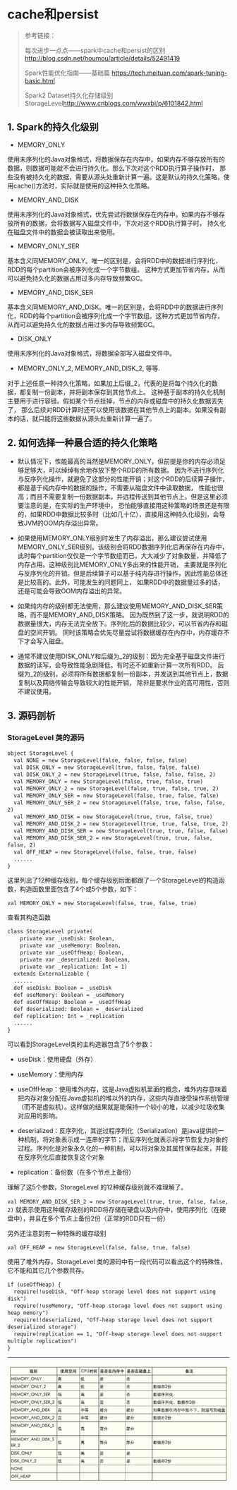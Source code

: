 # cache和persist

> 参考链接：
>
> 每次进步一点点——spark中cache和persist的区别 <http://blog.csdn.net/houmou/article/details/52491419>
>
> Spark性能优化指南——基础篇 <https://tech.meituan.com/spark-tuning-basic.html>
>
> Spark2 Dataset持久化存储级别StorageLevel<http://www.cnblogs.com/wwxbi/p/6101842.html>
>


## 1. Spark的持久化级别

- MEMORY_ONLY	

使用未序列化的Java对象格式，将数据保存在内存中。如果内存不够存放所有的数据，则数据可能就不会进行持久化。那么下次对这个RDD执行算子操作时，
那些没有被持久化的数据，需要从源头处重新计算一遍。这是默认的持久化策略，使用cache()方法时，实际就是使用的这种持久化策略。

- MEMORY_AND_DISK	

使用未序列化的Java对象格式，优先尝试将数据保存在内存中。如果内存不够存放所有的数据，会将数据写入磁盘文件中，下次对这个RDD执行算子时，
持久化在磁盘文件中的数据会被读取出来使用。

- MEMORY_ONLY_SER	

基本含义同MEMORY_ONLY。唯一的区别是，会将RDD中的数据进行序列化，RDD的每个partition会被序列化成一个字节数组。
这种方式更加节省内存，从而可以避免持久化的数据占用过多内存导致频繁GC。

- MEMORY_AND_DISK_SER	

基本含义同MEMORY_AND_DISK。唯一的区别是，会将RDD中的数据进行序列化，RDD的每个partition会被序列化成一个字节数组。这种方式更加节省内存，
从而可以避免持久化的数据占用过多内存导致频繁GC。

- DISK_ONLY	

使用未序列化的Java对象格式，将数据全部写入磁盘文件中。

- MEMORY_ONLY_2, MEMORY_AND_DISK_2, 等等.	

对于上述任意一种持久化策略，如果加上后缀_2，代表的是将每个持久化的数据，都复制一份副本，并将副本保存到其他节点上。
这种基于副本的持久化机制主要用于进行容错。假如某个节点挂掉，节点的内存或磁盘中的持久化数据丢失了，
那么后续对RDD计算时还可以使用该数据在其他节点上的副本。如果没有副本的话，就只能将这些数据从源头处重新计算一遍了。

## 2. 如何选择一种最合适的持久化策略

* 默认情况下，性能最高的当然是MEMORY_ONLY，但前提是你的内存必须足够足够大，可以绰绰有余地存放下整个RDD的所有数据。
因为不进行序列化与反序列化操作，就避免了这部分的性能开销；对这个RDD的后续算子操作，都是基于纯内存中的数据的操作，不需要从磁盘文件中读取数据，
性能也很高；而且不需要复制一份数据副本，并远程传送到其他节点上。但是这里必须要注意的是，在实际的生产环境中，
恐怕能够直接用这种策略的场景还是有限的，如果RDD中数据比较多时（比如几十亿），直接用这种持久化级别，会导致JVM的OOM内存溢出异常。

* 如果使用MEMORY_ONLY级别时发生了内存溢出，那么建议尝试使用MEMORY_ONLY_SER级别。该级别会将RDD数据序列化后再保存在内存中，
此时每个partition仅仅是一个字节数组而已，大大减少了对象数量，并降低了内存占用。这种级别比MEMORY_ONLY多出来的性能开销，
主要就是序列化与反序列化的开销。但是后续算子可以基于纯内存进行操作，因此性能总体还是比较高的。此外，可能发生的问题同上，
如果RDD中的数据量过多的话，还是可能会导致OOM内存溢出的异常。

* 如果纯内存的级别都无法使用，那么建议使用MEMORY_AND_DISK_SER策略，而不是MEMORY_AND_DISK策略。
因为既然到了这一步，就说明RDD的数据量很大，内存无法完全放下。序列化后的数据比较少，可以节省内存和磁盘的空间开销。
同时该策略会优先尽量尝试将数据缓存在内存中，内存缓存不下才会写入磁盘。

* 通常不建议使用DISK_ONLY和后缀为_2的级别：因为完全基于磁盘文件进行数据的读写，会导致性能急剧降低，有时还不如重新计算一次所有RDD。
后缀为_2的级别，必须将所有数据都复制一份副本，并发送到其他节点上，数据复制以及网络传输会导致较大的性能开销，
除非是要求作业的高可用性，否则不建议使用。

## 3. 源码剖析


### StorageLevel 类的源码

    object StorageLevel {
      val NONE = new StorageLevel(false, false, false, false)
      val DISK_ONLY = new StorageLevel(true, false, false, false)
      val DISK_ONLY_2 = new StorageLevel(true, false, false, false, 2)
      val MEMORY_ONLY = new StorageLevel(false, true, false, true)
      val MEMORY_ONLY_2 = new StorageLevel(false, true, false, true, 2)
      val MEMORY_ONLY_SER = new StorageLevel(false, true, false, false)
      val MEMORY_ONLY_SER_2 = new StorageLevel(false, true, false, false, 2)
      val MEMORY_AND_DISK = new StorageLevel(true, true, false, true)
      val MEMORY_AND_DISK_2 = new StorageLevel(true, true, false, true, 2)
      val MEMORY_AND_DISK_SER = new StorageLevel(true, true, false, false)
      val MEMORY_AND_DISK_SER_2 = new StorageLevel(true, true, false, false, 2)
      val OFF_HEAP = new StorageLevel(false, false, true, false)
      ......
    }
    
这里列出了12种缓存级别，每个缓存级别后面都跟了一个StorageLevel的构造函数，构造函数里面包含了4个或5个参数，如下：


    val MEMORY_ONLY = new StorageLevel(false, true, false, true)

查看其构造函数

    class StorageLevel private(
        private var _useDisk: Boolean,
        private var _useMemory: Boolean,
        private var _useOffHeap: Boolean,
        private var _deserialized: Boolean,
        private var _replication: Int = 1)
      extends Externalizable {
      ......
      def useDisk: Boolean = _useDisk
      def useMemory: Boolean = _useMemory
      def useOffHeap: Boolean = _useOffHeap
      def deserialized: Boolean = _deserialized
      def replication: Int = _replication
      ......
    } 
    
可以看到StorageLevel类的主构造器包含了5个参数：

- useDisk：使用硬盘（外存）

- useMemory：使用内存

- useOffHeap：使用堆外内存，这是Java虚拟机里面的概念，堆外内存意味着把内存对象分配在Java虚拟机的堆以外的内存，这些内存直接受操作系统管理（而不是虚拟机）。这样做的结果就是能保持一个较小的堆，以减少垃圾收集对应用的影响。

- deserialized：反序列化，其逆过程序列化（Serialization）是java提供的一种机制，将对象表示成一连串的字节；而反序列化就表示将字节恢复为对象的过程。序列化是对象永久化的一种机制，可以将对象及其属性保存起来，并能在反序列化后直接恢复这个对象

- replication：备份数（在多个节点上备份）

理解了这5个参数，StorageLevel 的12种缓存级别就不难理解了。

`val MEMORY_AND_DISK_SER_2 = new StorageLevel(true, true, false, false, 2)`
就表示使用这种缓存级别的RDD将存储在硬盘以及内存中，使用序列化（在硬盘中），并且在多个节点上备份2份（正常的RDD只有一份）

另外还注意到有一种特殊的缓存级别
    
    val OFF_HEAP = new StorageLevel(false, false, true, false)
  
使用了堆外内存，StorageLevel 类的源码中有一段代码可以看出这个的特殊性，它不能和其它几个参数共存。

    if (useOffHeap) {
      require(!useDisk, "Off-heap storage level does not support using disk")
      require(!useMemory, "Off-heap storage level does not support using heap memory")
      require(!deserialized, "Off-heap storage level does not support deserialized storage")
      require(replication == 1, "Off-heap storage level does not support multiple replication")
    }
    

---------

![cache and persist](https://raw.githubusercontent.com/sunshinelu/LearnDiary/master/images/Spark/cacheAndPersist.png)